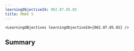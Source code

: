 ```yaml
---
learningObjectiveId: 062.07.05.02
title: RNAV 5
---
```


```tsx eval
<LearningOBjectives learningObjectiveId={062.07.05.02} />
```

## Summary
